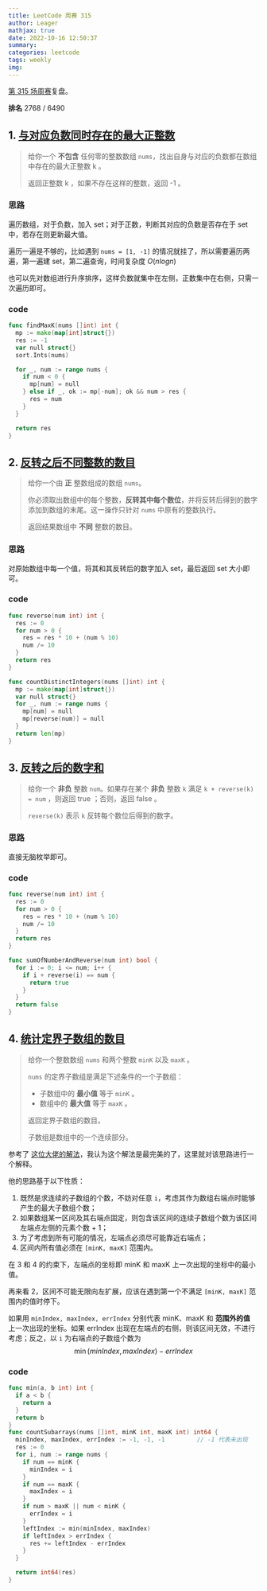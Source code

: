 ```yaml
---
title: LeetCode 周赛 315
author: Leager
mathjax: true
date: 2022-10-16 12:50:37
summary:
categories: leetcode
tags: weekly
img:
---
```


[第 315 场周赛](https://leetcode.cn/contest/weekly-contest-315/)复盘。

**排名** 2768 / 6490

<!--more-->

## 1. [与对应负数同时存在的最大正整数](https://leetcode.cn/problems/largest-positive-integer-that-exists-with-its-negative/)

> 给你一个 **不包含** 任何零的整数数组 `nums`，找出自身与对应的负数都在数组中存在的最大正整数 k 。
>
> 返回正整数 k ，如果不存在这样的整数，返回 -1 。
>

### 思路

遍历数组，对于负数，加入 set；对于正数，判断其对应的负数是否存在于 set 中，若存在则更新最大值。

遍历一遍是不够的，比如遇到 `nums = [1, -1]` 的情况就挂了，所以需要遍历两遍，第一遍建 set，第二遍查询，时间复杂度 $O(nlogn)$

也可以先对数组进行升序排序，这样负数就集中在左侧，正数集中在右侧，只需一次遍历即可。

### code

```go 与对应负数同时存在的最大正整数
func findMaxK(nums []int) int {
  mp := make(map[int]struct{})
  res := -1
  var null struct{}
  sort.Ints(nums)

  for _, num := range nums {
    if num < 0 {
      mp[num] = null
    } else if _, ok := mp[-num]; ok && num > res {
      res = num
    }
  }

  return res
}
```

## 2. [反转之后不同整数的数目](https://leetcode.cn/problems/count-number-of-distinct-integers-after-reverse-operations/)

> 给你一个由 **正** 整数组成的数组 `nums`。
>
> 你必须取出数组中的每个整数，**反转其中每个数位**，并将反转后得到的数字添加到数组的末尾。这一操作只针对 `nums` 中原有的整数执行。
>
> 返回结果数组中 **不同** 整数的数目。
>

### 思路

对原始数组中每一个值，将其和其反转后的数字加入 set，最后返回 set 大小即可。

### code

```go 反转之后不同整数的数目
func reverse(num int) int {
  res := 0
  for num > 0 {
    res = res * 10 + (num % 10)
    num /= 10
  }
  return res
}

func countDistinctIntegers(nums []int) int {
  mp := make(map[int]struct{})
  var null struct{}
  for _, num := range nums {
    mp[num] = null
    mp[reverse(num)] = null
  }
  return len(mp)
}
```

## 3. [反转之后的数字和](https://leetcode.cn/problems/sum-of-number-and-its-reverse/)

> 给你一个 **非负** 整数 `num`。如果存在某个 **非负** 整数 `k` 满足 `k + reverse(k) = num`  ，则返回 true ；否则，返回 false 。
>
> `reverse(k)` 表示 `k` 反转每个数位后得到的数字。

### 思路

直接无脑枚举即可。

### code

```go 反转之后的数字和
func reverse(num int) int {
  res := 0
  for num > 0 {
    res = res * 10 + (num % 10)
    num /= 10
  }
  return res
}

func sumOfNumberAndReverse(num int) bool {
  for i := 0; i <= num; i++ {
    if i + reverse(i) == num {
      return true
    }
  }
  return false
}
```

## 4. [统计定界子数组的数目](https://leetcode.cn/problems/count-subarrays-with-fixed-bounds/)

> 给你一个整数数组 `nums` 和两个整数 `minK` 以及 `maxK` 。
>
> `nums` 的定界子数组是满足下述条件的一个子数组：
>
> - 子数组中的 **最小值** 等于 `minK` 。
> - 数组中的 **最大值** 等于 `maxK` 。
>
> 返回定界子数组的数目。
>
> 子数组是数组中的一个连续部分。
>

参考了 [这位大佬的解法](https://leetcode.cn/problems/count-subarrays-with-fixed-bounds/solution/jian-ji-xie-fa-pythonjavacgo-by-endlessc-gag2/)，我认为这个解法是最完美的了，这里就对该思路进行一个解释。

他的思路基于以下性质：

1. 既然是求连续的子数组的个数，不妨对任意 `i`，考虑其作为数组右端点时能够产生的最大子数组个数；
2. 如果数组某一区间及其右端点固定，则包含该区间的连续子数组个数为该区间左端点左侧的元素个数 + 1；
3. 为了考虑到所有可能的情况，左端点必须尽可能靠近右端点；
4. 区间内所有值必须在 `[minK, maxK]` 范围内。

在 3 和 4 的约束下，左端点的坐标即 minK 和 maxK 上一次出现的坐标中的最小值。

再来看 2，区间不可能无限向左扩展，应该在遇到第一个不满足 `[minK, maxK]` 范围内的值时停下。

如果用 `minIndex, maxIndex, errIndex` 分别代表 minK、maxK 和 **范围外的值** 上一次出现的坐标。如果 errIndex 出现在左端点的右侧，则该区间无效，不进行考虑；反之，以 `i` 为右端点的子数组个数为
$$
\min(minIndex, maxIndex) - errIndex
$$

### code

```go 统计定界子数组的数目
func min(a, b int) int {
  if a < b {
    return a
  }
  return b
}
func countSubarrays(nums []int, minK int, maxK int) int64 {
  minIndex, maxIndex, errIndex := -1, -1, -1	     // -1 代表未出现
  res := 0
  for i, num := range nums {
    if num == minK {
      minIndex = i
    }
    if num == maxK {
      maxIndex = i
    }
    if num > maxK || num < minK {
      errIndex = i
    }
    leftIndex := min(minIndex, maxIndex)
    if leftIndex > errIndex {
      res += leftIndex - errIndex
    }
  }

  return int64(res)
}
```

